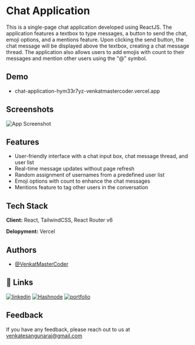 
# Chat Application

This is a single-page chat application developed using ReactJS. The application features a textbox to type messages, a button to send the chat, emoji options, and a mentions feature. Upon clicking the send button, the chat message will be displayed above the textbox, creating a chat message thread. The application also allows users to add emojis with count to their messages and mention other users using the "@" symbol.



## Demo

- chat-application-hym33r7yz-venkatmastercoder.vercel.app


## Screenshots

![App Screenshot](https://res.cloudinary.com/dsq5spft3/image/upload/v1687667922/Chat%20Application/Demo.jpg)


## Features

- User-friendly interface with a chat input box, chat message thread, and user list
- Real-time message updates without page refresh
- Random assignment of usernames from a predefined user list
- Emoji options with count to enhance the chat messages
- Mentions feature to tag other users in the conversation


## Tech Stack

**Client:** React, TailwindCSS, React Router v6

**Delopyment:** Vercel


## Authors

- [@VenkatMasterCoder](https://www.github.com/VenkatMasterCoder)


## 🔗 Links


[![linkedin](https://img.shields.io/badge/linkedin-0A66C2?style=for-the-badge&logo=linkedin&logoColor=white)](https://www.linkedin.com/in/venkatesan-tech/)
[![Hashnode](https://img.shields.io/badge/Hashnode-2962FF?style=for-the-badge&logo=hashnode&logoColor=white)](https://venkatesan004.hashnode.dev/everything-about-git)
[![portfolio](https://img.shields.io/badge/my_portfolio-000?style=for-the-badge&logo=ko-fi&logoColor=white)](https://itsmevenkat.web.app/)




## Feedback

If you have any feedback, please reach out to us at venkatesangunaraj@gmail.com

